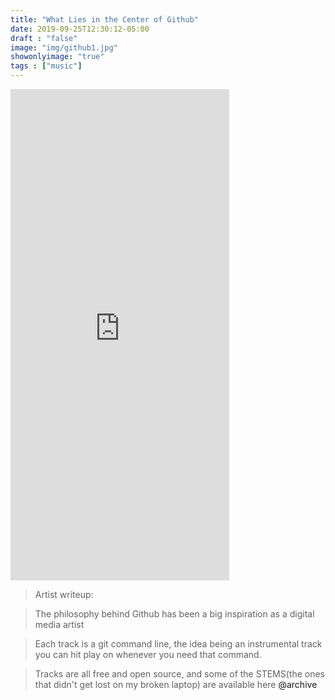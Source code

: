 ```yaml
---
title: "What Lies in the Center of Github"
date: 2019-09-25T12:30:12-05:00
draft : "false"
image: "img/github1.jpg"
showonlyimage: "true"
tags : ["music"]
---
```


<iframe style="border: 0; width: 350px; height: 786px;" src="https://bandcamp.com/EmbeddedPlayer/album=3781662510/size=large/bgcol=ffffff/linkcol=63b2cc/transparent=true/" seamless><a href="http://michaelbetts.bandcamp.com/album/github-center-wav">github.center.wav by Michael Betts</a></iframe>

> Artist writeup:

> The philosophy behind Github has been a big inspiration as a digital media artist

> Each track is a git command line, the idea being an instrumental track you can hit play on whenever you need that command.

> Tracks are all free and open source, and some of the STEMS(the ones that didn't get lost on my broken laptop) are available here <a src="https://archive.org/details/SiliconDarwinismV2">  @archive </a>
